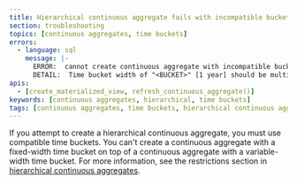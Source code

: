 ```yaml
---
title: Hierarchical continuous aggregate fails with incompatible bucket width
section: troubleshooting
topics: [continuous aggregates, time buckets]
errors:
  - language: sql
    message: |-
      ERROR:  cannot create continuous aggregate with incompatible bucket width
      DETAIL:  Time bucket width of "<BUCKET>" [1 year] should be multiple of the time bucket width of "<BUCKET>" [1 day].
apis:
  - [create_materialized_view, refresh_continuous_aggregate()]
keywords: [continuous aggregates, hierarchical, time buckets]
tags: [continuous aggregates, time buckets, hierarchical continuous aggregates]
---
```


<!---
* Use this format for writing troubleshooting sections:
 - Cause: What causes the problem?
 - Consequence: What does the user see when they hit this problem?
 - Fix/Workaround: What can the user do to fix or work around the problem? Provide a "Resolving" Procedure if required.
 - Result: When the user applies the fix, what is the result when the same action is applied?
* Copy this comment at the top of every troubleshooting page
-->

If you attempt to create a hierarchical continuous aggregate, you must use
compatible time buckets. You can't create a continuous aggregate with a
fixed-width time bucket on top of a continuous aggregate with a variable-width
time bucket. For more information, see the restrictions section in
[hierarchical continuous aggregates][h-caggs-restrictions].

[h-caggs-restrictions]: /timescaledb/:currentVersion:/how-to-guides/continuous-aggregates/hierarchical-continuous-aggregates/#restrictions
